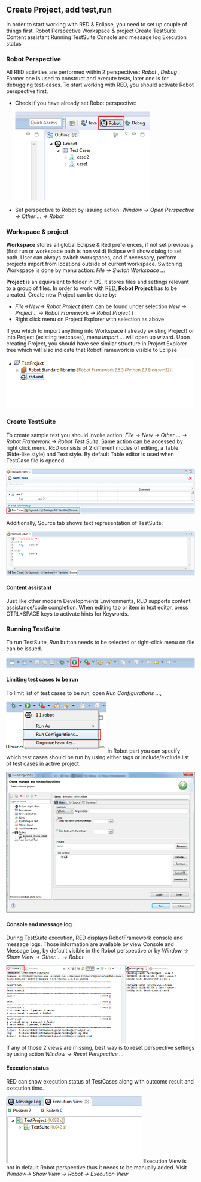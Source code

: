 ## Create Project, add test,run

In order to start working with RED & Eclipse, you need to set up couple of things first. Robot Perspective Workspace & project Create TestSuite Content assistant Running TestSuite Console and message log Execution status

### Robot Perspective

All RED activities are performed within 2 perspectives: _Robot_ , _Debug_ . Former one is used to construct and execute tests, later one is for debugging test-cases. To start working with RED, you should activate Robot perspective first.

*   Check if you have already set Robot perspective:

    ![](img/create_run/perspective_1.png)
*   Set perspective to Robot by issuing action: _Window -> Open Perspective -> Other ... -> Robot_

### Workspace & project

**Workspace** stores all global Eclipse & Red preferences, if not set previously (first run or workspace path is non valid) Eclipse will show dialog to set path.
User can always switch workspaces, and if necessary, perform projects import from locations outside of current workspace.
Switching Workspace is done by menu action: _File -> Switch Workspace ..._

**Project** is an equivalent to folder in OS, it stores files and settings relevant to a group of files. In order to work with RED, **Robot Project** has to be created.
Create new Project can be done by:

*   _File->New-> Robot Project_ (item can be found under selection _New -> Project .. -> Robot Framework -> Robot Project_ )
*   Right click menu on Project Explorer with selection as above

If you which to import anything into Workspace ( already existing Project) or into Project (existing testcases), menu _Import ..._ will open up wizard.
Upon creating Project, you should have see similar structure in Project Explorer tree which will also indicate that RobotFramework is visible to Eclipse

![](img/create_run/simple_project_1.png)

### Create TestSuite

To create sample test you should invoke action: _File -> New -> Other ... -> Robot Framework -> Robot Test Suite_. Same action can be accessed by right click menu. RED consists of 2 different modes of editing, a Table (Ride-like style) and Text style.
By default Table editor is used when TestCase file is opened.

![](img/create_run/editors_1.png)

Additionally, Source tab shows text representation of TestSuite:

![](img/create_run/editors_2.png)

#### Content assistant

Just like other modern Developments Environments, RED supports content assistance/code completion.
When editing tab or item in text editor, press CTRL+SPACE keys to activate hints for Keywords.

### Running TestSuite

To run TestSuite, _Run_ button needs to be selected or right-click menu on file can be issued.

![](img/create_run/toolbar-1.png)

#### Limiting test cases to be run

To limit list of test cases to be run, open _Run Configurations ..._,

![](img/create_run/run_1.png)
in Robot part you can specify which test cases should be run by using either tags or include/exclude list of test cases in active project.

![](img/create_run/run_configurations.png)

#### Console and message log

During TestSuite execution, RED displays RobotFramework console and message logs.
Those information are available by view Console and Message Log, by default visible in the Robot perspective or by _Window -> Show View -> Other.... -> Robot_

![](img/create_run/console_1.png)
If any of those 2 views are missing, best way is to reset perspective settings by using action _Window -> Reset Perspective ..._

#### Execution status

RED can show execution status of TestCases along with outcome result and execution time.

![](img/create_run/exec_1.png)
Execution View is not in default Robot perspective thus it needs to be manually added.
Visit _Window-> Show View -> Robot -> Execution View_